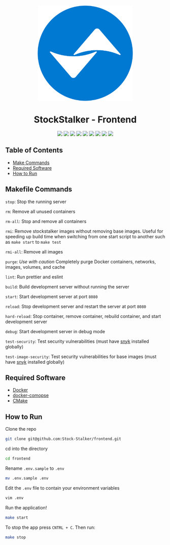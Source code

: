 <!-- logo -->
<p align="center">
  <img width="300" src="public/assets/icon/icon.png">
</p>

<!-- short description -->
<h1 align="center">StockStalker - Frontend </h1>

<p align="center">
    <!-- license -->
    <img src="https://img.shields.io/github/license/Stock-Stalker/frontend" />
    <!-- code size  -->
    <img src="https://img.shields.io/github/languages/code-size/Stock-Stalker/frontend" />
    <!-- issues -->
    <img src="https://img.shields.io/github/issues/Stock-Stalker/frontend" />
    <!-- pull requests -->
    <img src="https://img.shields.io/github/issues-pr/Stock-Stalker/frontend" />
    <!-- number of commits per year -->
    <img src="https://img.shields.io/github/commit-activity/y/Stock-Stalker/frontend" />
    <!-- last commit -->
    <img src="https://img.shields.io/github/last-commit/Stock-Stalker/frontend" />
    <!-- docker image size -->
    <img src="https://img.shields.io/docker/image-size/starlightromero/stockstalker-frontend" />
    <!-- docker pulls -->
    <img src="https://img.shields.io/docker/pulls/starlightromero/stockstalker-frontend" />
    <!-- website status -->
    <img src="https://img.shields.io/website?url=https%3A%2F%2Fstockstalker.tk" />
</p>


## Table of Contents

- [Make Commands](#make-commands)
- [Required Software](#required-software)
- [How to Run](#how-to-run)


## Makefile Commands

`stop`: Stop the running server

`rm`: Remove all unused containers

`rm-all`: Stop and remove all containers

`rmi`: Remove stockstalker images without removing base images. Useful for speeding up build time when switching from one start script to another such as `make start` to `make test`

`rmi-all`: Remove all images

`purge`: _Use with caution_ Completely purge Docker containers, networks, images, volumes, and cache

`lint`: Run prettier and eslint

`build`: Build development server without running the server

`start`: Start development server at port `8080`

`reload`: Stop development server and restart the server at port `8080`

`hard-reload`: Stop container, remove container, rebuild container, and start development server

`debug`: Start development server in debug mode

`test-security`: Test security vulnerabilities (must have [snyk](https://support.snyk.io/hc/en-us/articles/360003812538-Install-the-Snyk-CLI) installed globally)

`test-image-security`: Test security vulnerabilities for base images (must have [snyk](https://support.snyk.io/hc/en-us/articles/360003812538-Install-the-Snyk-CLI) installed globally)


## Required Software

- [Docker](https://docs.docker.com/get-docker/)
- [docker-comopse](https://docs.docker.com/compose/install/)
- [CMake](https://cmake.org/install/)


## How to Run

Clone the repo
```zsh
git clone git@github.com:Stock-Stalker/frontend.git
```

cd into the directory
```zsh
cd frontend
```

Rename `.env.sample` to `.env`
```zsh
mv .env.sample .env
```

Edit the `.env` file to contain your environment variables
```zsh
vim .env
```

Run the application!
```zsh
make start
```

To stop the app press `CNTRL + C`. Then run:
```zsh
make stop
```

